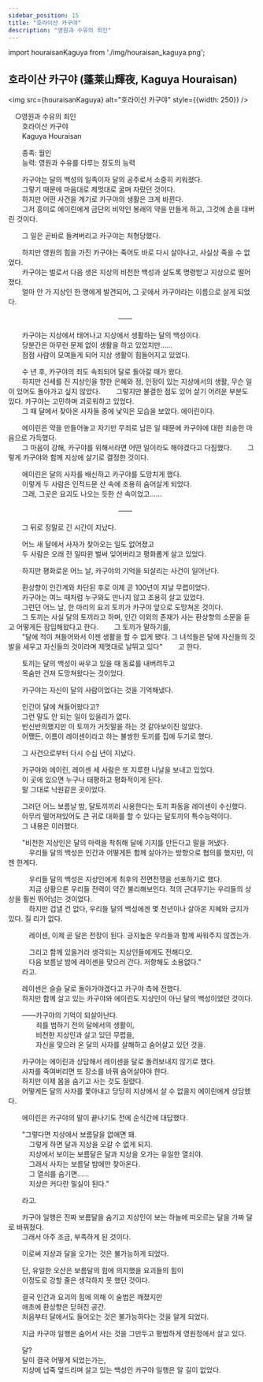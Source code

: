 ```yaml
---
sidebar_position: 15
title: "호라이산 카구야"
description: "영원과 수유의 죄인"
---
```


import houraisanKaguya from './img/houraisan_kaguya.png';

## 호라이산 카구야 (蓬莱山輝夜, Kaguya Houraisan)

<img src={houraisanKaguya} alt="호라이산 카구야" style={{width: 250}} />

　○영원과 수유의 죄인  
　　호라이산 카구야  
　　Kaguya Houraisan  

　　종족: 월인  
　　능력: 영원과 수유를 다루는 정도의 능력  

　　카구야는 달의 백성의 일족이자 달의 공주로서 소중히 키워졌다.  
　　그렇기 때문에 마음대로 제멋대로 굴며 자랐던 것이다.  
　　하지만 어떤 사건을 계기로 카구야의 생활은 크게 바뀐다.  
　　그저 흥미로 에이린에게 금단의 비약인 봉래의 약을 만들게 하고, 그것에 손을 대버린 것이다.  

　　그 일은 곧바로 들켜버리고 카구야는 처형당했다.  

　　하지만 영원의 힘을 가진 카구야는 죽어도 바로 다시 살아나고, 사실상 죽을 수 없었다.  
　　카구야는 벌로서 다음 생은 지상의 비천한 백성과 살도록 명령받고 지상으로 떨어졌다.  
　　얼마 안 가 지상인 한 명에게 발견되어, 그 곳에서 카구야라는 이름으로 살게 되었다.  

　　　　　　　　　　　　　　　　――  

　　카구야는 지상에서 태어나고 지상에서 생활하는 달의 백성이다.  
　　당분간은 아무런 문제 없이 생활을 하고 있었지만......  
　　점점 사람이 모여들게 되어 지상 생활이 힘들어지고 있었다.  

　　수 년 후, 카구야의 죄도 속죄되어 달로 돌아갈 때가 왔다.  
　　하지만 신세를 진 지상인을 향한 은혜와 정, 인정이 있는 지상에서의 생활, 무슨 일이 있어도 돌아가고 싶지   않았다.
　　그렇지만 불결한 점도 있어 살기 어려운 부분도 있다. 카구야는 고민하며 괴로워하고 있었다.  
　　그 때 달에서 찾아온 사자들 중에 낯익은 모습을 보았다. 에이린이다.  

　　에이린은 약을 만들어놓고 자기만 무죄로 남은 일 때문에 카구야에 대한 죄송한 마음으로 가득했다.  
　　그 마음이 강해, 카구야를 위해서라면 어떤 일이라도 해야겠다고 다짐했다.
　　그렇게 카구야와 함께 지상에 살기로 결정한 것이다.  

　　에이린은 달의 사자를 배신하고 카구야를 도망치게 했다.  
　　이렇게 두 사람은 인적드문 산 속에 조용히 숨어살게 되었다.  
　　그래, 그곳은 요괴도 나오는 듯한 산 속이었고......  

　　　　　　　　　　　　　　　　――  

　　그 뒤로 정말로 긴 시간이 지났다.  

　　어느 새 달에서 사자가 찾아오는 일도 없어졌고  
　　두 사람은 오래 전 일따윈 벌써 잊어버리고 평화롭게 살고 있었다.  

　　하지만 평화로운 어느 날, 카구야의 기억을 되살리는 사건이 일어난다.  

　　환상향이 인간계와 차단된 후로 이제 곧 100년이 지날 무렵이었다.  
　　카구야는 여느 때처럼 누구와도 만나지 않고 조용히 살고 있었다.  
　　그런던 어느 날, 한 마리의 요괴 토끼가 카구야 앞으로 도망쳐온 것이다.  
　　그 토끼는 사실 달의 토끼라고 하며, 인간 이외의 존재가 사는 환상향의 소문을 듣고 어떻게든 잠입해왔다고   한다.
　　그 토끼가 말하기를,  
　　"달에 적이 쳐들어와서 이젠 생활을 할 수 없게 됐다. 그 녀석들은 달에 자신들의 깃발을 세우고 자신들의   것이라며 제멋대로 날뛰고 있다"
　　고 한다.  

　　토끼는 달의 백성이 싸우고 있을 때 동료를 내버려두고  
　　목숨만 건져 도망쳐왔다는 것이었다.  

　　카구야는 자신이 달의 사람이었다는 것을 기억해냈다.  

　　인간이 달에 쳐들어왔다고?  
　　그런 말도 안 되는 일이 있을리가 없다.  
　　반신반의했지만 이 토끼가 거짓말을 하는 것 같아보이진 않았다.  
　　어쨌든, 이름이 레이센이라고 하는 불쌍한 토끼를 집에 두기로 했다.  

　　그 사건으로부터 다시 수십 년이 지났다.  

　　카구야와 에이린, 레이센 세 사람은 또 지루한 나날을 보내고 있었다.  
　　이 곳에 있으면 누구나 태평하고 평화적이게 된다.  
　　말 그대로 낙원같은 곳이었다.  

　　그러던 어느 보름날 밤, 달토끼끼리 사용한다는 토끼 파동을 레이센이 수신했다.  
　　아무리 떨어져있어도 큰 귀로 대화를 할 수 있다는 달토끼의 특수능력이다.  
　　그 내용은 이러했다.  

　　"비천한 지상인은 달의 마력을 착취해 달에 기지를 만든다고 말을 꺼냈다.  
　　　우리들 달의 백성은 인간과 어떻게든 함께 살아가는 방향으로 협의를 했지만, 이젠 한계다.  

　　　우리들 달의 백성은 지상인에게 최후의 전면전쟁을 선포하기로 했다.  
　　　지금 상황으론 우리들 전력이 약간 불리해보인다. 적의 근대무기는 우리들의 상상을 훨씬 뛰어넘는 것이었다.  
　　　하지만 겁낼 건 없다, 우리들 달의 백성에겐 몇 천년이나 살아온 지혜와 긍지가 있다. 질 리가 없다.  

　　　레이센, 이제 곧 달은 전장이 된다. 긍지높은 우리들과 함께 싸워주지 않겠는가.  

　　　그리고 함께 있을거라 생각되는 지상인들에게도 전해다오.  
　　　다음 보름날 밤에 레이센을 맞으러 간다. 저항해도 소용없다."  
　　라고.  

　　레이센은 슬슬 달로 돌아가야겠다고 카구야 측에 전했다.  
　　하지만 함께 살고 있는 카구야와 에이린도 지상인이 아닌 달의 백성이었던 것이다.  

　　――카구야의 기억이 되살아난다.  
　　　　죄를 범하기 전의 달에서의 생활이,  
　　　　비천한 지상인과 살고 있던 무렵을,  
　　　　자신을 맞으러 온 달의 사자를 살해하고 숨어살고 있던 것을.  

　　카구야는 에이린과 상담해서 레이센을 달로 돌려보내지 않기로 했다.  
　　사자를 죽여버리면 또 장소를 바꿔 숨어살아야 한다.  
　　하지만 이제 몸을 숨기고 사는 것도 질렸다.  
　　어떻게든 달의 사자를 쫓아내고 당당히 지상에서 살 수 없을지 에이린에게 상담했다.  

　　에이린은 카구야의 말이 끝나기도 전에 순식간에 대답했다.  

　　"그렇다면 지상에서 보름달을 없애면 돼.  
　　　그렇게 하면 달과 지상을 오갈 수 없게 되지.  
　　　지상에서 보이는 보름달은 달과 지상을 오가는 유일한 열쇠야.  
　　　그래서 사자는 보름달 밤에만 찾아온다.  
　　　그 열쇠를 숨기면......  
　　　지상은 커다란 밀실이 된다."  

　　라고.  

　　카구야 일행은 진짜 보름달을 숨기고 지상인이 보는 하늘에 떠오르는 달을 가짜 달로 바꿔쳤다.  
　　그래서 아주 조금, 부족하게 된 것이다.  

　　이로써 지상과 달을 오가는 것은 불가능하게 되었다.  

　　단, 유일한 오산은 보름달의 힘에 의지했을 요괴들의 힘이  
　　이정도로 강할 줄은 생각하지 못 했던 것이다.  

　　결국 인간과 요괴의 힘에 의해 이 술법은 깨졌지만  
　　애초에 환상향은 닫혀진 공간.  
　　처음부터 달에서도 들어오는 것은 불가능하다는 것을 알게 되었다.  

　　지금 카구야 일행은 숨어서 사는 것을 그만두고 평범하게 영원정에서 살고 있다.  

　　달?  
　　달이 결국 어떻게 되었는가는,  
　　지상에 넙죽 엎드리며 살고 있는 백성인 카구야 일행은 알 길이 없었다.  
